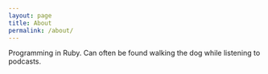 ```yaml
---
layout: page
title: About
permalink: /about/
---
```

Programming in Ruby. Can often be found walking the dog while listening to podcasts.
